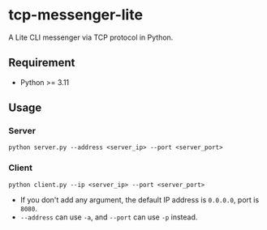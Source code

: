 # tcp-messenger-lite
A Lite CLI messenger via TCP protocol in Python.

## Requirement 
- Python >= 3.11

## Usage
### Server
```sh=
python server.py --address <server_ip> --port <server_port>
```

### Client
```sh=
python client.py --ip <server_ip> --port <server_port>
```
- If you don't add any argument, the default IP address is `0.0.0.0`, port is `8080`.
- `--address` can use `-a`, and `--port` can use `-p` instead.